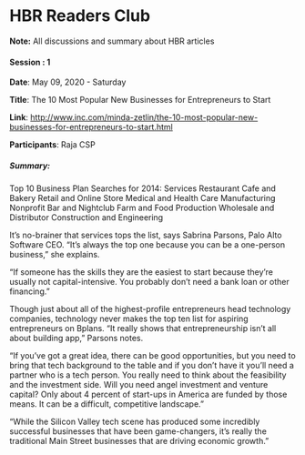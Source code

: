 # HBR Readers Club

**Note:** All discussions and summary about HBR articles




#### Session : 1

**Date**: May 09, 2020 - Saturday

**Title**: 
The 10 Most Popular New Businesses for Entrepreneurs to Start

**Link**: http://www.inc.com/minda-zetlin/the-10-most-popular-new-businesses-for-entrepreneurs-to-start.html

**Participants**: Raja CSP

##### Summary:
Top 10 Business Plan Searches for 2014:
Services
Restaurant Cafe and Bakery
Retail and Online Store
Medical and Health Care
Manufacturing
Nonprofit
Bar and Nightclub
Farm and Food Production
Wholesale and Distributor
Construction and Engineering

It’s no-brainer that services tops the list, says Sabrina Parsons, Palo Alto Software CEO. “It’s always the top one because you can be a one-person business,” she explains.

“If someone has the skills they are the easiest to start because they’re usually not capital-intensive. You probably don’t need a bank loan or other financing.”

Though just about all of the highest-profile entrepreneurs head technology companies, technology never makes the top ten list for aspiring entrepreneurs on Bplans. “It really shows that entrepreneurship isn’t all about building app,” Parsons notes. 

“If you’ve got a great idea, there can be good opportunities, but you need to bring that tech background to the table and if you don’t have it you’ll need a partner who is a tech person. You really need to think about the feasibility and the investment side. Will you need angel investment and venture capital? Only about 4 percent of start-ups in America are funded by those means. It can be a difficult, competitive landscape.”

“While the Silicon Valley tech scene has produced some incredibly successful businesses that have been game-changers, it’s really the traditional Main Street businesses that are driving economic growth.”